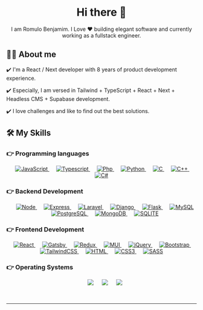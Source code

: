 <h1 align="center"> Hi there 👋 </h1>
<p align="center"> I am Romulo Benjamim. I Love ❤️ building elegant software and currently working as a fullstack engineer. </p>


## :sassy_man:  About me
:heavy_check_mark: I'm a React / Next developer with 8 years of product development experience.

:heavy_check_mark: Especially, I am versed in Tailwind + TypeScript + React + Next + Headless CMS + Supabase development.

:heavy_check_mark: I love challenges and like to find out the best solutions.




## 🛠️ My Skills

### 👉 Programming languages

<p align="center"> 
  &emsp;
  <a href="#" target="_blank"> 
     <img alt="JavaScript" src="https://img.shields.io/badge/JavaScript%20-%23F7DF1E.svg?style=plastic&logo=javascript&logoColor=black">
   </a>
  &emsp;
  <a href="#" target="_blank"> 
    <img alt="Typescript" src="https://img.shields.io/badge/TypeScript-007ACC?style=plastic&logo=typescript&logoColor=white">
  </a>
  &emsp;
   <a href="#" target="_blank">
    <img alt="Php" src="https://img.shields.io/badge/Php%20-%23433A.svg?style=plastic&logo=php&logoColor=white">
  </a>
  &emsp;
   <a href="https://www.python.org" target="_blank">
    <img alt="Python" src="https://img.shields.io/badge/Python%20-%2314354C.svg?style=plastic&logo=python&logoColor=white">
  </a>
  &emsp; 
  <a href="#" target="_blank"> 
    <img alt="C" src="https://img.shields.io/badge/C%20-%232370ED.svg?style=plastic&logo=c&logoColor=white">
  </a> 
  &emsp;
  <a href="#" target="_blank"> 
    <img alt="C++" src="https://img.shields.io/badge/C++%20-%2300599C.svg?style=plastic&logo=c%2B%2B&logoColor=white">
  </a> 
  &emsp;
  <a href="#" target="_blank"> 
    <img alt="C#" src="https://img.shields.io/badge/C%23-239120?style=plastic&logo=c-sharp&logoColor=white">
  </a> 
</p>

### 👉 Backend Development
<p align="center"> 
  &emsp;
  <a href="#" target="_blank">
    <img alt="Node" src="https://img.shields.io/badge/Node.js-43853D?style=plastic&logo=node.js&logoColor=white">
  </a> 
  &emsp;
  <a href="#" target="_blank">
    <img alt="Express" src="https://img.shields.io/badge/Express.js-404D59?style=plastic&logo=express.js&logoColor=white">
  </a>
  &emsp;
  <a href="#" target="_blank">
    <img alt="Laravel" src="https://img.shields.io/badge/Laravel-23433A?style=plastic&logo=Laravel&logoColor=white">
  </a>
  &emsp;
  <a href="#" target="_blank">
    <img alt="Django" src="https://img.shields.io/badge/Django-092E20?style=plastic&logo=django&logoColor=white">
  </a> 
  &emsp;
  <a href="#" target="_blank">
    <img alt="Flask" src="https://img.shields.io/badge/Flask-000000?style=plastic&logo=flask&logoColor=white">
  </a> 
  &emsp;
  <a href="#" target="_blank">
    <img alt="MySQL" src="https://img.shields.io/badge/MySQL-00000F?style=plastic&logo=mysql&logoColor=white">
  </a> 
  &emsp;
  <a href="#" target="_blank">
    <img alt="PostgreSQL" src="https://img.shields.io/badge/PostgreSQL-316192?style=plastic&logo=postgresql&logoColor=white">
  </a> 
  &emsp;
  <a href="#" target="_blank">
    <img alt="MongoDB" src="https://img.shields.io/badge/MongoDB-4EA94B?style=plastic&logo=mongodb&logoColor=white">
  </a> 
  &emsp;
  <a href="#" target="_blank">
    <img alt="SQLITE" src="https://img.shields.io/badge/SQLite-07405E?style=plastic&logo=sqlite&logoColor=white">
  </a> 
</p>

### 👉 Frontend Development
<p align="center"> 
  &emsp;
  <a href="#" target="_blank">
    <img alt="React" src="https://img.shields.io/badge/React-20232A?style=plastic&logo=react&logoColor=61DAFB">
  </a> 
  &emsp;
  <a href="#" target="_blank">
    <img alt="Gatsby" src="https://img.shields.io/badge/Gatsby-663399?style=plastic&logo=gatsby&logoColor=white">
  </a> 
  &emsp;
  <a href="#" target="_blank">
    <img alt="Redux" src="https://img.shields.io/badge/Redux-593D88?style=plastic&logo=redux&logoColor=white">
  </a> 
  &emsp;
  <a href="#" target="_blank">
    <img alt="MUI" src="https://img.shields.io/badge/Material--UI-0081CB?style=plastic&logo=material-ui&logoColor=white">
  </a> 
  &emsp;
  <a href="#" target="_blank">
    <img alt="jQuery" src="https://img.shields.io/badge/jQuery-0769AD?style=plastic&logo=jquery&logoColor=white">
  </a> 
  &emsp;
  <a href="#" target="_blank">
    <img alt="Bootstrap" src="https://img.shields.io/badge/Bootstrap-563D7C?style=plastic&logo=bootstrap&logoColor=white">
  </a> 
  &emsp;
  <a href="#" target="_blank">
    <img alt="TailwindCSS" src="https://img.shields.io/badge/Tailwind_CSS-38B2AC?style=plastic&logo=tailwind-css&logoColor=white">
  </a> 
  &emsp; 
  <a href="https://www.w3.org/html/" target="_blank"> 
   <img alt="HTML" src="https://img.shields.io/badge/HTML5%20-%23E34F26.svg?style=plastic&logo=html5&logoColor=white">
  </a>   
  &emsp;
  <a href="#" target="_blank">
    <img alt="CSS3" src="https://img.shields.io/badge/CSS3-1572B6?style=plastic&logo=css3&logoColor=white">
  </a> 
  &emsp;
  <a href="#" target="_blank">
    <img alt="SASS" src="https://img.shields.io/badge/Sass-CC6699?style=plastic&logo=sass&logoColor=white">
  </a> 
</p>

 ### 👉 Operating Systems
 
<p align="center">
  &emsp;
    <a href="#"><img src="https://img.shields.io/badge/Linux-FCC624?style=plastic&logo=linux&logoColor=black"></a>
  &emsp;
    <a href="#"><img src="https://img.shields.io/badge/Ubuntu-E95420?style=plastic&logo=ubuntu&logoColor=white"></a>
  &emsp;
    <a href="#"><img src="https://img.shields.io/badge/Windows-0078D6?style=plastic&logo=windows&logoColor=white"></a>
</p>

<br/>

<!-- ## 📊 Github Stats

  <summary><b>💻 GitHub Profile Stats</b></summary>
  <br/>
  <p align="center">
    <a href="https://github.com/josedev1202/github-readme-stats"><img alt="josedev1202's Github Stats" src="https://github-readme-stats.vercel.app/api?username=josedev1202&show_icons=true&count_private=true&theme=algolia" height="192px"/></a>
<br/>
  &nbsp;
	  <img src="https://github-readme-stats.vercel.app/api/top-langs?username=josedev1202&langs_count=10&show_icons=true&locale=en&layout=compact&theme=algolia" alt="josedev1202" height="192px"/>
  <br/>
  <b>Note:</b> Top languages is only a metric of the languages my public code consists of and doesn't reflect experience or skill level.
  </p> -->

----
